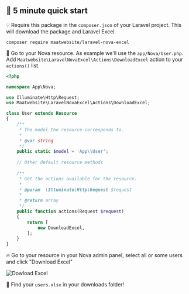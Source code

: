 ## :rocket: 5 minute quick start

:bulb: Require this package in the `composer.json` of your Laravel project. This will download the package and Laravel Excel.

```
composer require maatwebsite/laravel-nova-excel
```

:muscle: Go to your Nova resource. As example we'll use the `app/Nova/User.php`. Add `Maatwebsite\LaravelNovaExcel\Actions\DownloadExcel` action to your `actions()` list.

```php
<?php

namespace App\Nova;

use Illuminate\Http\Request;
use Maatwebsite\LaravelNovaExcel\Actions\DownloadExcel;

class User extends Resource
{
    /**
     * The model the resource corresponds to.
     *
     * @var string
     */
    public static $model = 'App\\User';
    
    // Other default resource methods
    
    /**
     * Get the actions available for the resource.
     *
     * @param  \Illuminate\Http\Request $request
     *
     * @return array
     */
    public function actions(Request $request)
    {
        return [
            new DownloadExcel,
        ];
    }
}
```

:fire: Go to your resource in your Nova admin panel, select all or some users and click "Download Excel"

![Dowload Excel](https://user-images.githubusercontent.com/7728097/44807515-0dea4300-abca-11e8-9396-9bd969f6a6c9.png)

:page_facing_up: Find your `users.xlsx` in your downloads folder!
